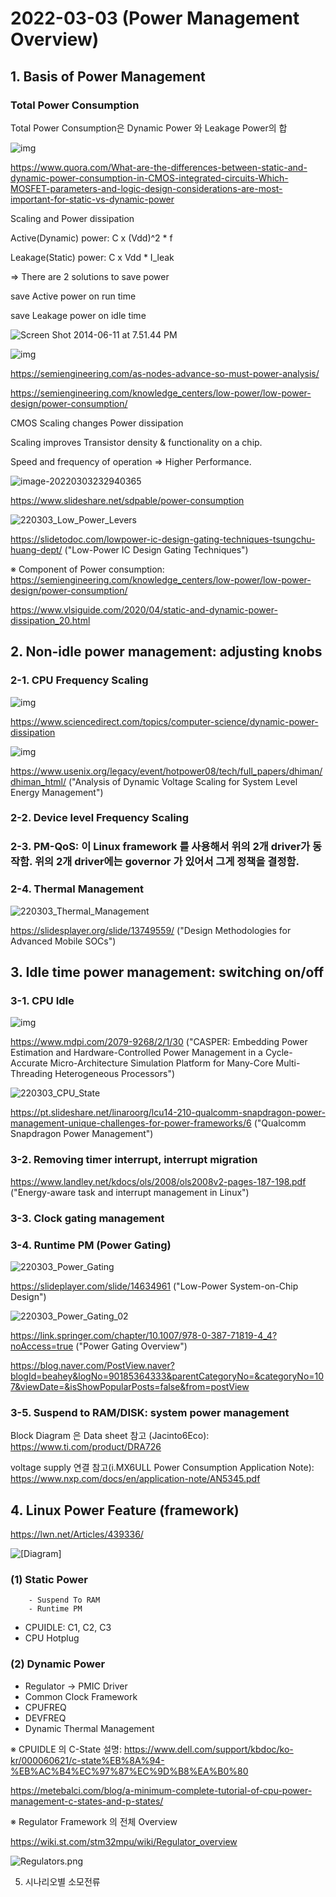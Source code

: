 # 2022-03-03 (Power Management Overview)

## 1. Basis of Power Management

### Total Power Consumption 

Total Power Consumption은 Dynamic Power 와 Leakage Power의 합

![img](https://qph.fs.quoracdn.net/main-qimg-c0f930c7448c405c4efec558408358cf-pjlq)

https://www.quora.com/What-are-the-differences-between-static-and-dynamic-power-consumption-in-CMOS-integrated-circuits-Which-MOSFET-parameters-and-logic-design-considerations-are-most-important-for-static-vs-dynamic-power

Scaling and Power dissipation

Active(Dynamic) power: C x (Vdd)^2 * f

Leakage(Static) power: C x Vdd * I_leak

=> There are 2 solutions to save power

save Active power on run time

save Leakage power on idle time



![Screen Shot 2014-06-11 at 7.51.44 PM](https://i0.wp.com/semiengineering.com/wp-content/uploads/2014/06/Screen-Shot-2014-06-11-at-7.51.44-PM.png?resize=680%2C377)

![img](https://i0.wp.com/semiengineering.com/wp-content/uploads/2014/10/Power-Dissipation.jpg?w=500)

https://semiengineering.com/as-nodes-advance-so-must-power-analysis/

https://semiengineering.com/knowledge_centers/low-power/low-power-design/power-consumption/

CMOS Scaling changes Power dissipation

Scaling improves Transistor density & functionality on a chip.

Speed and frequency of operation => Higher Performance.



![image-20220303232940365](C:\Users\BY\Documents\Github\TIL\Daily\2022\images\220303_Power_Management.PNG)

https://www.slideshare.net/sdpable/power-consumption

![220303_Low_Power_Levers](images/220303_Low_Power_Levers.PNG)

https://slidetodoc.com/lowpower-ic-design-gating-techniques-tsungchu-huang-dept/ ("Low-Power IC Design Gating Techniques")

※ Component of Power consumption: https://semiengineering.com/knowledge_centers/low-power/low-power-design/power-consumption/

https://www.vlsiguide.com/2020/04/static-and-dynamic-power-dissipation_20.html



## 2. Non-idle power management: adjusting knobs

### 2-1. CPU Frequency Scaling

![img](https://ars.els-cdn.com/content/image/3-s2.0-B9780123797513500023-f00-13-9780123797513.jpg)

https://www.sciencedirect.com/topics/computer-science/dynamic-power-dissipation

![img](https://www.usenix.org/legacy/event/hotpower08/tech/full_papers/dhiman/dhiman_html/DVFS2.jpg)

https://www.usenix.org/legacy/event/hotpower08/tech/full_papers/dhiman/dhiman_html/ ("Analysis of Dynamic Voltage Scaling for System Level Energy Management")

### 2-2. Device level Frequency Scaling

### 2-3. PM-QoS: 이 Linux framework 를 사용해서 위의 2개 driver가 동작함. 위의 2개 driver에는 governor 가 있어서 그게 정책을 결정함.

### 2-4. Thermal Management

![220303_Thermal_Management](images/220303_Thermal_Management.jpg)

https://slidesplayer.org/slide/13749559/ ("Design Methodologies for Advanced Mobile SOCs")



## 3. Idle time power management: switching on/off

### 3-1. CPU Idle

![img](https://www.mdpi.com/jlpea/jlpea-02-00030/article_deploy/html/images/jlpea-02-00030-g003-1024.png)

https://www.mdpi.com/2079-9268/2/1/30 ("CASPER: Embedding Power Estimation and Hardware-Controlled Power Management in a Cycle-Accurate Micro-Architecture Simulation Platform for Many-Core Multi-Threading Heterogeneous Processors")

![220303_CPU_State](images/220303_CPU_State.PNG)

https://pt.slideshare.net/linaroorg/lcu14-210-qualcomm-snapdragon-power-management-unique-challenges-for-power-frameworks/6 ("Qualcomm Snapdragon Power Management")

### 3-2. Removing timer interrupt, interrupt migration

https://www.landley.net/kdocs/ols/2008/ols2008v2-pages-187-198.pdf ("Energy-aware task and interrupt management in Linux")

### 3-3. Clock gating management

### 3-4. Runtime PM (Power Gating)

![220303_Power_Gating](images/220303_Power_Gating.PNG)

https://slideplayer.com/slide/14634961 ("Low-Power System-on-Chip Design")

![220303_Power_Gating_02](images/220303_Power_Gating_02.PNG)

https://link.springer.com/chapter/10.1007/978-0-387-71819-4_4?noAccess=true ("Power Gating Overview")

https://blog.naver.com/PostView.naver?blogId=beahey&logNo=90185364333&parentCategoryNo=&categoryNo=107&viewDate=&isShowPopularPosts=false&from=postView

### 3-5. Suspend to RAM/DISK: system power management

Block Diagram 은 Data sheet 참고 (Jacinto6Eco): https://www.ti.com/product/DRA726

voltage supply 연결 참고(i.MX6ULL Power Consumption Application Note): https://www.nxp.com/docs/en/application-note/AN5345.pdf



## 4. Linux Power Feature (framework)

https://lwn.net/Articles/439336/

![[Diagram]](https://static.lwn.net/images/2011/elc-kucheria-diagram.png)

### (1) Static Power

		- Suspend To RAM
		- Runtime PM

- CPUIDLE: C1, C2, C3
- CPU Hotplug



### (2) Dynamic Power

- Regulator -> PMIC Driver
- Common Clock Framework
- CPUFREQ
- DEVFREQ
- Dynamic Thermal Management



※ CPUIDLE 의 C-State 설명: https://www.dell.com/support/kbdoc/ko-kr/000060621/c-state%EB%8A%94-%EB%AC%B4%EC%97%87%EC%9D%B8%EA%B0%80

https://metebalci.com/blog/a-minimum-complete-tutorial-of-cpu-power-management-c-states-and-p-states/

※ Regulator Framework 의 전체 Overview

https://wiki.st.com/stm32mpu/wiki/Regulator_overview

![Regulators.png](https://wiki.st.com/stm32mpu/nsfr_img_auth.php/c/c2/Regulators.png)



5. 시나리오별 소모전류